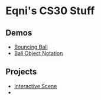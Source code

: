 # Eqni's CS30 Stuff

## Demos
- [Bouncing Ball](01-ball)
- [Ball Object Notation](04-ball-object)
## Projects
- [Interactive Scene](02-sandbox)
- [](03-circle-sea)